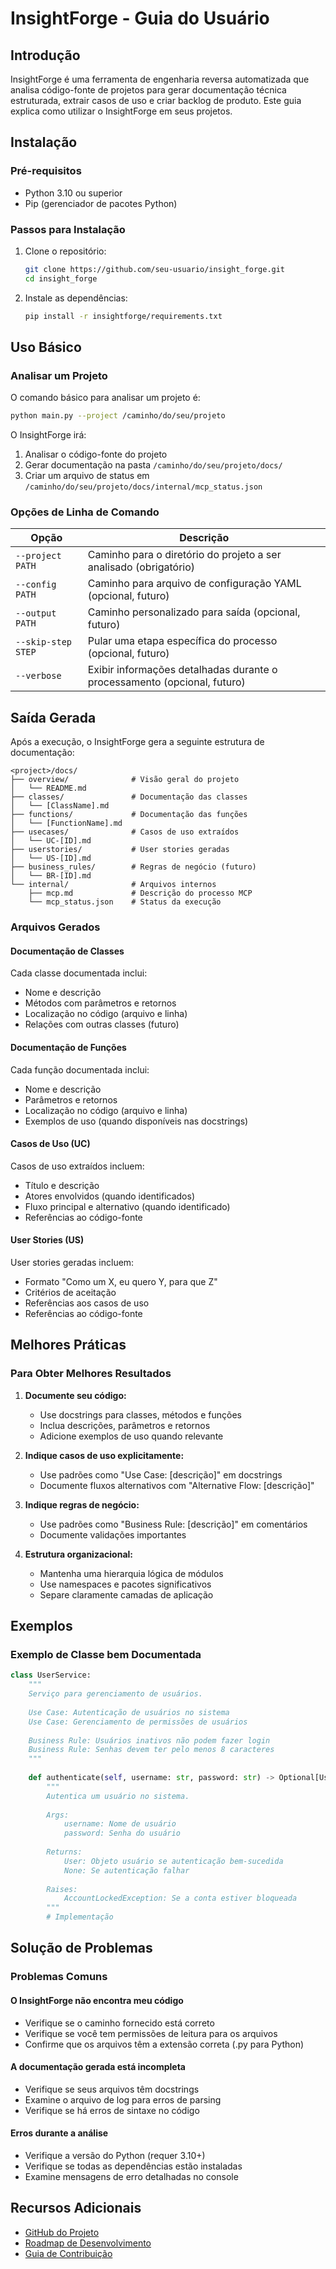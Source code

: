 # InsightForge - Guia do Usuário

## Introdução

InsightForge é uma ferramenta de engenharia reversa automatizada que analisa código-fonte de projetos para gerar documentação técnica estruturada, extrair casos de uso e criar backlog de produto. Este guia explica como utilizar o InsightForge em seus projetos.

## Instalação

### Pré-requisitos

- Python 3.10 ou superior
- Pip (gerenciador de pacotes Python)

### Passos para Instalação

1. Clone o repositório:
   ```bash
   git clone https://github.com/seu-usuario/insight_forge.git
   cd insight_forge
   ```

2. Instale as dependências:
   ```bash
   pip install -r insightforge/requirements.txt
   ```

## Uso Básico

### Analisar um Projeto

O comando básico para analisar um projeto é:

```bash
python main.py --project /caminho/do/seu/projeto
```

O InsightForge irá:
1. Analisar o código-fonte do projeto
2. Gerar documentação na pasta `/caminho/do/seu/projeto/docs/`
3. Criar um arquivo de status em `/caminho/do/seu/projeto/docs/internal/mcp_status.json`

### Opções de Linha de Comando

| Opção | Descrição |
|-------|-----------|
| `--project PATH` | Caminho para o diretório do projeto a ser analisado (obrigatório) |
| `--config PATH` | Caminho para arquivo de configuração YAML (opcional, futuro) |
| `--output PATH` | Caminho personalizado para saída (opcional, futuro) |
| `--skip-step STEP` | Pular uma etapa específica do processo (opcional, futuro) |
| `--verbose` | Exibir informações detalhadas durante o processamento (opcional, futuro) |

## Saída Gerada

Após a execução, o InsightForge gera a seguinte estrutura de documentação:

```
<project>/docs/
├── overview/              # Visão geral do projeto
│   └── README.md
├── classes/               # Documentação das classes
│   └── [ClassName].md
├── functions/             # Documentação das funções
│   └── [FunctionName].md
├── usecases/              # Casos de uso extraídos
│   └── UC-[ID].md
├── userstories/           # User stories geradas
│   └── US-[ID].md
├── business_rules/        # Regras de negócio (futuro)
│   └── BR-[ID].md
└── internal/              # Arquivos internos
    ├── mcp.md             # Descrição do processo MCP
    └── mcp_status.json    # Status da execução
```

### Arquivos Gerados

#### Documentação de Classes

Cada classe documentada inclui:
- Nome e descrição
- Métodos com parâmetros e retornos
- Localização no código (arquivo e linha)
- Relações com outras classes (futuro)

#### Documentação de Funções

Cada função documentada inclui:
- Nome e descrição
- Parâmetros e retornos
- Localização no código (arquivo e linha)
- Exemplos de uso (quando disponíveis nas docstrings)

#### Casos de Uso (UC)

Casos de uso extraídos incluem:
- Título e descrição
- Atores envolvidos (quando identificados)
- Fluxo principal e alternativo (quando identificado)
- Referências ao código-fonte

#### User Stories (US)

User stories geradas incluem:
- Formato "Como um X, eu quero Y, para que Z"
- Critérios de aceitação
- Referências aos casos de uso
- Referências ao código-fonte

## Melhores Práticas

### Para Obter Melhores Resultados

1. **Documente seu código:**
   - Use docstrings para classes, métodos e funções
   - Inclua descrições, parâmetros e retornos
   - Adicione exemplos de uso quando relevante

2. **Indique casos de uso explicitamente:**
   - Use padrões como "Use Case: [descrição]" em docstrings
   - Documente fluxos alternativos com "Alternative Flow: [descrição]"

3. **Indique regras de negócio:**
   - Use padrões como "Business Rule: [descrição]" em comentários
   - Documente validações importantes

4. **Estrutura organizacional:**
   - Mantenha uma hierarquia lógica de módulos
   - Use namespaces e pacotes significativos
   - Separe claramente camadas de aplicação

## Exemplos

### Exemplo de Classe bem Documentada

```python
class UserService:
    """
    Serviço para gerenciamento de usuários.
    
    Use Case: Autenticação de usuários no sistema
    Use Case: Gerenciamento de permissões de usuários
    
    Business Rule: Usuários inativos não podem fazer login
    Business Rule: Senhas devem ter pelo menos 8 caracteres
    """
    
    def authenticate(self, username: str, password: str) -> Optional[User]:
        """
        Autentica um usuário no sistema.
        
        Args:
            username: Nome de usuário
            password: Senha do usuário
            
        Returns:
            User: Objeto usuário se autenticação bem-sucedida
            None: Se autenticação falhar
            
        Raises:
            AccountLockedException: Se a conta estiver bloqueada
        """
        # Implementação
```

## Solução de Problemas

### Problemas Comuns

#### O InsightForge não encontra meu código

- Verifique se o caminho fornecido está correto
- Verifique se você tem permissões de leitura para os arquivos
- Confirme que os arquivos têm a extensão correta (.py para Python)

#### A documentação gerada está incompleta

- Verifique se seus arquivos têm docstrings
- Examine o arquivo de log para erros de parsing
- Verifique se há erros de sintaxe no código

#### Erros durante a análise

- Verifique a versão do Python (requer 3.10+)
- Verifique se todas as dependências estão instaladas
- Examine mensagens de erro detalhadas no console

## Recursos Adicionais

- [GitHub do Projeto](https://github.com/seu-usuario/insight_forge)
- [Roadmap de Desenvolvimento](../project_management/roadmap.md)
- [Guia de Contribuição](../guidelines/contributing.md)